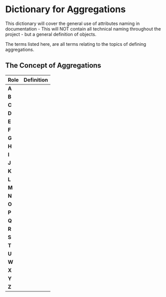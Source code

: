 # **Dictionary for Aggregations**

This dictionary will cover the general use of attributes naming in documentation - This will NOT contain all technical naming throughout the project - but a general definition of objects.

The terms listed here, are all terms relating to the topics of defining aggregations.

## **The Concept of Aggregations**

| Role   | Definition    |
|----------|-------------|
| **A** |   |
| **B** |   |
| **C** |   |
| **D** |   |
| **E** |   |
| **F** |   |
| **G** |   |
| **H** |   |
| **I** |   |
| **J** |   |
| **K** |   |
| **L** |   |
| **M** |   |
| **N** |   |
| **O** |   |
| **P** |   |
| **Q** |   |
| **R** |   |
| **S** |   |
| **T** |   |
| **U** |   |
| **W** |   |
| **X** |   |
| **Y** |   |
| **Z** |   |
